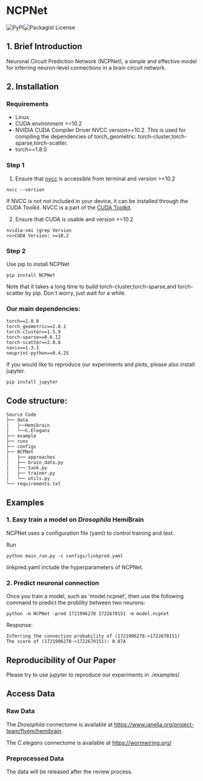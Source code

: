 # NCPNet
![PyPI](https://img.shields.io/pypi/v/NCPNet)![Packagist License](https://img.shields.io/packagist/l/mxz12119/NCPNet)


## 1. Brief Introduction
Neuronal Circuit Prediction Network (NCPNet), a simple and effective model for inferring neuron-level connections in a brain circuit network.
## 2. Installation
### Requirements
* Linux
* CUDA environment >=10.2
* NVIDIA CUDA Compiler Driver NVCC version>=10.2. This is used for compiling the dependencies of torch_geometric: torch-cluster,torch-sparse,torch-scatter.
* torch==1.8.0

### Step 1
1. Ensure that [nvcc](https://docs.nvidia.com/cuda/cuda-compiler-driver-nvcc/index.html) is accessible from terminal and version >=10.2

```nvcc --version```

If NVCC is not not included in your device,  it can be installed through the CUDA Toolkit. NVCC is a part of the [CUDA Toolkit](https://developer.nvidia.com/cuda-downloads?target_os=Linux).

2. Ensure that CUDA is usable and version >=10.2
```
nvidia-smi |grep Version
>>>CUDA Version: >=10.2
```
### Step 2
Use pip to install NCPNet
```
pip install NCPNet
```
Note that it takes a long time to build torch-cluster,torch-sparse,and torch-scatter by pip. Don`t worry, just wait for a while.
### Our main dependencies:
```
torch==1.8.0
torch_geometric==2.0.1
torch-cluster==1.5.9
torch-sparse==0.6.12
torch-scatter==2.0.8
navis==1.3.1
neuprint-python==0.4.25
```
If you would like to reproduce our experiments and plots, please also install jupyter.
```
pip install jupyter
```

## Code structure:
```
Source Code
├── data
|   ├──Hemibrain
|   └──C.Elegans
├── example
├── runs
├── configs
├── NCPNet
|   ├── approaches
|   ├── brain_data.py
|   ├── task.py
|   ├── trainer.py
|   └── utils.py
└── requirements.txt
```
## Examples
### 1. Easy train a model on *Drosophila* HemiBrain
NCPNet uses a configuration file (yaml) to control training and test.

Run 
```
python main_run.py -c configs/linkpred.yaml
```
linkpred.yaml include the hyperparameters of NCPNet.
### 2. Predict  neuronal connection
 Once you train a model, such as 'model.ncpnet', then use the following command to predict the probility between two neurons:
 ```
 python -m NCPNet -pred 1721996278 1722670151 -m model.ncpnet
 ```
 Response:
 ```
 Inferring the connection probability of (1721996278->1722670151)
The score of (1721996278->1722670151): 0.874
 ```
## Reproducibility of Our Paper
Please try to use jupyter to reproduce our experiments in ./examples/

## Access Data
### Raw Data
The *Drosophila* connectome is available at <https://www.janelia.org/project-team/flyem/hemibrain>.


The *C.elegans* connectome is available at <https://wormwiring.org/>
### Preprocessed Data
The data will be released after the review process.







